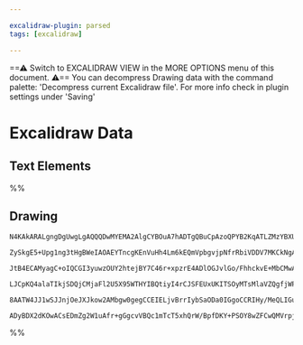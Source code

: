 ```yaml
---

excalidraw-plugin: parsed
tags: [excalidraw]

---
```

==⚠  Switch to EXCALIDRAW VIEW in the MORE OPTIONS menu of this document. ⚠== You can decompress Drawing data with the command palette: 'Decompress current Excalidraw file'. For more info check in plugin settings under 'Saving'


# Excalidraw Data

## Text Elements
%%
## Drawing
```compressed-json
N4KAkARALgngDgUwgLgAQQQDwMYEMA2AlgCYBOuA7hADTgQBuCpAzoQPYB2KqATLZMzYBXUtiRoIACyhQ4zZAHoFAc0JRJQgEYA6bGwC2CgF7N6hbEcK4OCtptbErHALRY8RMpWdx8Q1TdIEfARcZgRmBShcZQUebQB2bQAWGjoghH0EDihmbgBtcDBQMBKIEm4IGAAJCjYAKSSAeQAZbAAxYgBpAEd4trZ6TqgABkJUkshYRArA7CiOZWDx0sxu

ZySkgE5+Upg1ng3tHgBWeIAOAEYTncgKEnVuHh4Lm6kEQmVpbgvjpNfrRbiVDDV7MKCkNgAawQAGE2Pg2KQKgBiC4INFo5aQTS4bCQ5QQoQcYhwhFIiTg6zMOC4QLZLEQABmhHw+AAyrAlhJBB4GWCIdCAOr3SSPUHgqEIDkwLnoHnlV6Ez4ccK5NAvQqQNg07BqPbq4YgzUQAnCOAASWIatQeQAuq9GeRMpbuBwhKzXoRiVgKrhhgzCcSVcxrcU

JtB4ECAMyagC+oIQCGI3yuwzOUY2htejBY7C46r+xpzrE4ADlOGJvlGo/FhhckvE+MbCMwACLpKBJ7iMghhV6aYTEgCiwUy2Wtbo9xqEcGIuE7yfV8RrxzOADYksMo5tNmvXkQOJDXe78Pu2Hiu2ge/gwoVY+B7XRcHA4Bz50Cw9BJBkgRAiJ8oGWBhCAQCgACFcXxQMSXhREUUZBDEKA7ARDpKBzU7fQOQFWFYPJdBUXRIjkNQrJ0MwiC8VNIkY

LJCpKQ4alaTIkjSDQjCMjaFl2U5X95WTHYIBQtiyI4rCJSFEUxUKITSOyMTsMlaVZQgfjWPYzCACVhGVVVvkE4SNIyRodT1b4sxkwzRMw/psjaXB9BZfVUGOAy5PIzjOCgNlCCMIEeCNUorPkzCABUsCgABBf983QYJGUAtyRJCjI31IKK2LYChv1wRdUEnU9LPcsSh2JSLMuykI8ogWkISoJKjP0cq6tCyMZkHASZOYbAIVZAANbg1yjPcup6+F

8AATW4JJ1wSJJnjOeJXJkow2AMbgw0gegCCEIELjvBrrIybSaODa0IGgoCCRIHy/MeQLIGu4gOQQOBuGW0onoAWTYYgEFK3BNGCPLrz7GSntJOC0E2iAwPharSGUHEAApnniaheAudHMex4ZtGOABKBlNIQZR3VpGYkdwVGoxBXhaYxngGeBfGiYOorku8iSEBMqA8wnE9BMdByEBJ71SC9ZQNuNLJAeB7hwV215sCIN60EVhBXg4EWFdIJXjWEK

ADyBDX2dKOwACsEDmZg2W1uAfr+gGgcvVBQc1mTcT5xhQrW/BpfDKY+PSOY8wZFCwQMVrpjQAqzwvEHew98N8FCKLQ59v3j1ZO9wHjOhmWCUN71jIA==
```
%%
